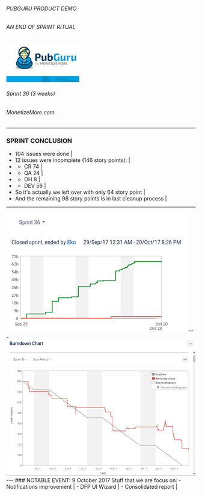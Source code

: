###### PUBGURU PRODUCT DEMO
###### AN END OF SPRINT RITUAL  

<img src="pg.png" alt="PuBGuru"/>

###### Sprint 36 (3 weeks)
###### MonetizeMore.com
---
### SPRINT CONCLUSION
- 104 issues were done |
- 12 issues were incomplete (146 story points): |
- * CR 74 |
- * QA 24 |
- * OH 8 |
- * DEV 56 |
- So it's actually we left over with only 64 story point |
- And the remaining 98 story points is in last cleanup process | 

---
<img src="chart.png" />
---
<img src="burn.png" />
---
### NOTABLE EVENT: 9 October 2017
Stuff that we are focus on:
- Notifications improvement |
- DFP UI Wizard |
- Consolidated report |
